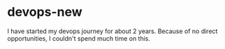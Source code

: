 # devops-new

I have started my devops journey for about 2 years. Because of no direct opportunities, I couldn't spend much time on this.
